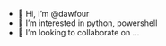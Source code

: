- 👋 Hi, I’m @dawfour
- 👀 I’m interested in python, powershell
- 💞️ I’m looking to collaborate on ...

<!---
dawfour/dawfour is a ✨ special ✨ repository because its `README.md` (this file) appears on your GitHub profile.
You can click the Preview link to take a look at your changes.
--->
